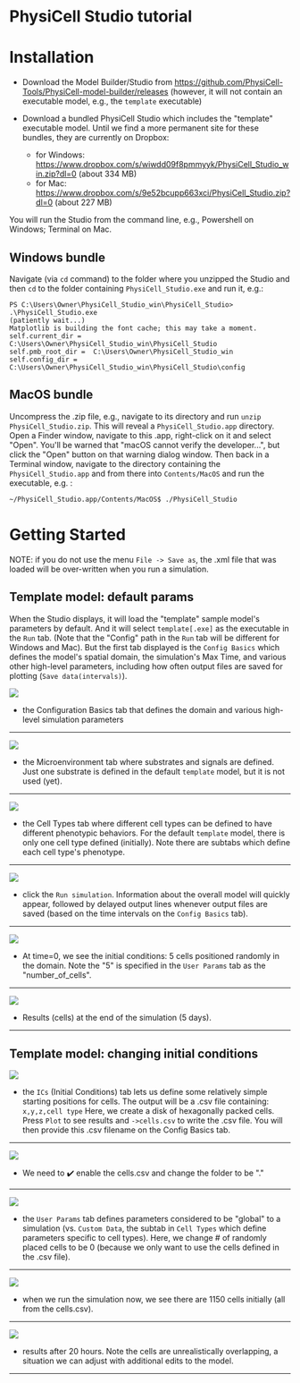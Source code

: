 # PhysiCell Studio tutorial

# Installation

* Download the Model Builder/Studio from https://github.com/PhysiCell-Tools/PhysiCell-model-builder/releases (however, it will not contain an executable model, e.g., the `template` executable)
* Download a bundled PhysiCell Studio which includes the "template" executable model. Until we find a more permanent site for these bundles, they are currently on Dropbox:

  * for Windows: https://www.dropbox.com/s/wiwdd09f8pmmyyk/PhysiCell_Studio_win.zip?dl=0  (about 334 MB)
  * for Mac: https://www.dropbox.com/s/9e52bcupp663xci/PhysiCell_Studio.zip?dl=0   (about 227 MB)

You will run the Studio from the command line, e.g., Powershell on Windows; Terminal on Mac.

## Windows bundle
Navigate (via `cd` command) to the folder where you unzipped the Studio and then `cd` to the folder containing `PhysiCell_Studio.exe` and run it, e.g.:
```
PS C:\Users\Owner\PhysiCell_Studio_win\PhysiCell_Studio> .\PhysiCell_Studio.exe
(patiently wait...)
Matplotlib is building the font cache; this may take a moment.
self.current_dir =  C:\Users\Owner\PhysiCell_Studio_win\PhysiCell_Studio
self.pmb_root_dir =  C:\Users\Owner\PhysiCell_Studio_win
self.config_dir =  C:\Users\Owner\PhysiCell_Studio_win\PhysiCell_Studio\config
```

## MacOS bundle
Uncompress the .zip file, e.g., navigate to its directory and run `unzip PhysiCell_Studio.zip`. This will reveal a `PhysiCell_Studio.app` directory. 
Open a Finder window, navigate to this .app, right-click on it and select "Open". You'll be warned that "macOS cannot verify the developer...", but click the "Open" button on that warning dialog window. 
Then back in a Terminal window, navigate to the directory containing the `PhysiCell_Studio.app` and from there into `Contents/MacOS` and run the executable, e.g. :
```
~/PhysiCell_Studio.app/Contents/MacOS$ ./PhysiCell_Studio
```

# Getting Started

NOTE: if you do not use the menu `File -> Save as`, the .xml file that was loaded will be over-written when you run a simulation.

## Template model: default params

When the Studio displays, it will load the "template" sample model's parameters by default. And it will select `template[.exe]` as the executable in the `Run` tab. (Note that the "Config" path in the `Run` tab will be different for Windows and Mac). But the first tab displayed is the `Config Basics` which defines the model's spatial domain, the simulation's Max Time, and various other high-level parameters, including how often output files are saved for plotting (`Save data(intervals)`).


![](images/studio_template_config.PNG)
* the Configuration Basics tab that defines the domain and various high-level simulation parameters
---

![](images/studio_template_microenv.PNG)
* the Microenvironment tab where substrates and signals are defined. Just one substrate is defined in the default `template` model, but it is not used (yet).
---

![](images/studio_template_celltypes.PNG)
* the Cell Types tab where different cell types can be defined to have different phenotypic behaviors. For the default `template` model, there is only one cell type defined (initially). Note there are subtabs which define each cell type's phenotype.
---


![](images/studio_template_run.PNG)
* click the `Run simulation`. Information about the overall model will quickly appear, followed by delayed output lines whenever output files are saved (based on the time intervals on the `Config Basics` tab).
---

![](images/studio_template_plot_t0.PNG)
* At time=0, we see the initial conditions: 5 cells positioned randomly in the domain. Note the "5" is specified in the `User Params` tab as the "number_of_cells".
---

![](images/studio_template_plot_5days.PNG)
* Results (cells) at the end of the simulation (5 days).
---

## Template model: changing initial conditions

![](images/studio_template_ICs_disk.PNG)
* the `ICs` (Initial Conditions) tab lets us define some relatively simple starting positions for cells. The output will be a .csv file containing: `x,y,z,cell type` Here, we create a disk of hexagonally packed cells. Press `Plot` to see results and `->cells.csv` to write the .csv file. You will then provide this .csv filename on the Config Basics tab.
---

![](images/studio_template_config_ICs_enable_csv.PNG)
* We need to :heavy_check_mark: enable the cells.csv and change the folder to be "."
---

![](images/studio_template_user_params_no_random_cells.PNG)
* the `User Params` tab defines parameters considered to be "global" to a simulation (vs. `Custom Data`, the subtab in `Cell Types` which define parameters specific to cell types). Here, we change # of randomly placed cells to be 0 (because we only want to use the cells defined in the .csv file).
---

![](images/studio_template_run_disk.PNG)
* when we run the simulation now, we see there are 1150 cells initially (all from the cells.csv).
---

![](images/studio_template_plot_disk_20hr.PNG)
* results after 20 hours. Note the cells are unrealistically overlapping, a situation we can adjust with additional edits to the model.
---



